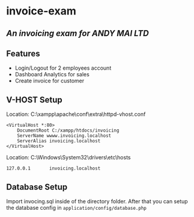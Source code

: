 # invoice-exam
## _An invoicing exam for ANDY MAI LTD_



## Features

- Login/Logout for 2 employees account
- Dashboard Analytics for sales
- Create invoice for customer


## V-HOST Setup

Location: C:\xampp\apache\conf\extra\httpd-vhost.conf

```
<VirtualHost *:80>
    DocumentRoot C:/xampp/htdocs/invoicing
    ServerName wwww.invoicing.localhost
    ServerAlias invoicing.localhost
</VirtualHost>
```

Location: C:\Windows\System32\drivers\etc\hosts
```
127.0.0.1		invoicing.localhost
```

## Database Setup
Import invocing.sql inside of the directory folder. After that you can setup the database config in `application/config/database.php`
